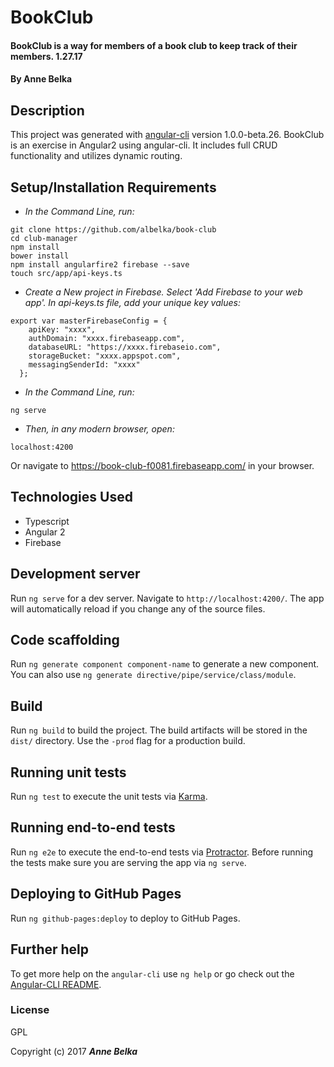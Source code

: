 # BookClub

#### BookClub is a way for members of a book club to keep track of their members. 1.27.17

#### By **Anne Belka**

## Description
This project was generated with [angular-cli](https://github.com/angular/angular-cli) version 1.0.0-beta.26. BookClub is an exercise in Angular2 using angular-cli. It includes full CRUD functionality and utilizes dynamic routing.

## Setup/Installation Requirements

* _In the Command Line, run:_
```
git clone https://github.com/albelka/book-club
cd club-manager
npm install
bower install
npm install angularfire2 firebase --save
touch src/app/api-keys.ts
```
* _Create a New project in Firebase. Select 'Add Firebase to your web app'. In api-keys.ts file, add your unique key values:_
```
export var masterFirebaseConfig = {
    apiKey: "xxxx",
    authDomain: "xxxx.firebaseapp.com",
    databaseURL: "https://xxxx.firebaseio.com",
    storageBucket: "xxxx.appspot.com",
    messagingSenderId: "xxxx"
  };
```

* _In the Command Line, run:_
```
ng serve
```
* _Then, in any modern browser, open:_
```
localhost:4200
```
Or navigate to https://book-club-f0081.firebaseapp.com/ in your browser.

## Technologies Used
* Typescript
* Angular 2
* Firebase

## Development server
Run `ng serve` for a dev server. Navigate to `http://localhost:4200/`. The app will automatically reload if you change any of the source files.

## Code scaffolding

Run `ng generate component component-name` to generate a new component. You can also use `ng generate directive/pipe/service/class/module`.

## Build

Run `ng build` to build the project. The build artifacts will be stored in the `dist/` directory. Use the `-prod` flag for a production build.

## Running unit tests

Run `ng test` to execute the unit tests via [Karma](https://karma-runner.github.io).

## Running end-to-end tests

Run `ng e2e` to execute the end-to-end tests via [Protractor](http://www.protractortest.org/).
Before running the tests make sure you are serving the app via `ng serve`.

## Deploying to GitHub Pages

Run `ng github-pages:deploy` to deploy to GitHub Pages.

## Further help

To get more help on the `angular-cli` use `ng help` or go check out the [Angular-CLI README](https://github.com/angular/angular-cli/blob/master/README.md).

### License

GPL

Copyright (c) 2017 **_Anne Belka_**
